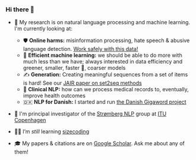 ### Hi there 👋


- 🔭 My research is on natural language processing and machine learning. I'm currently looking at:
  - 🛡️ **Online harms:** misinformation processing, hate speech & abusive language detection. [Work safely with this data!](https://arxiv.org/abs/2204.14256)
  - 🌱 **Efficient machine learning:** we should be able to do more with much less than we have; always interested in data efficiency and greener, smaller, faster 🚀, coarser models
  - ✍️ **Generation:** Creating meaningful sequences from a set of items is hard! See our [JAIR paper on set2seq methods](https://dl.acm.org/doi/pdf/10.1613/jair.1.12839)
  - 🥼 **Clinical NLP:** how can we process medical records to, eventually, improve health outcomes
  - 🇩🇰 **NLP for Danish:** I started and run [the Danish Gigaword project](https://gigaword.dk)

- 🏢 I'm principal investigator of the [Strømberg NLP](https://stromberg.ai/) group at [ITU Copenhagen](https://en/itu.dk)

- 🧑‍🎓 I’m *still* learning [sizecoding](http://www.sizecoding.org/wiki/Main_Page)

- 🎓 My papers & citations are on [Google Scholar](https://scholar.google.dk/citations?user=d8iwqa8AAAAJ&hl=en). Ask me about any of them!
